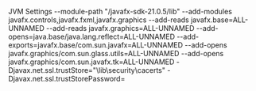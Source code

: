 JVM Settings
--module-path "<PATH>/javafx-sdk-21.0.5/lib" --add-modules javafx.controls,javafx.fxml,javafx.graphics --add-reads javafx.base=ALL-UNNAMED --add-reads javafx.graphics=ALL-UNNAMED --add-opens=java.base/java.lang.reflect=ALL-UNNAMED --add-exports=javafx.base/com.sun.javafx=ALL-UNNAMED --add-opens javafx.graphics/com.sun.glass.utils=ALL-UNNAMED --add-opens javafx.graphics/com.sun.javafx.tk=ALL-UNNAMED -Djavax.net.ssl.trustStore="<PATH>\lib\security\cacerts" -Djavax.net.ssl.trustStorePassword=<PASSWORD>
